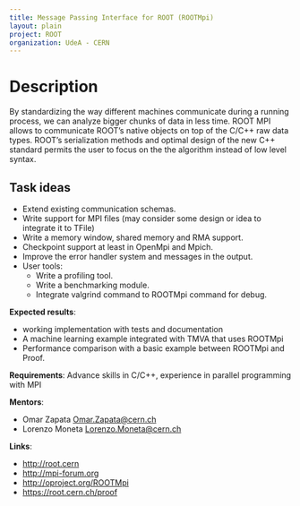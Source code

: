 ```yaml
---
title: Message Passing Interface for ROOT (ROOTMpi)
layout: plain
project: ROOT
organization: UdeA - CERN
---
```


# Description

By standardizing the way different machines communicate during a running process, we can analyze bigger chunks of data in less time. ROOT MPI allows to communicate ROOT’s native objects on top of the C/C++ raw data types. ROOT’s serialization methods and optimal design of the new C++ standard permits the user to focus on the the algorithm instead of low level syntax.


## Task ideas
 * Extend existing communication schemas.
 * Write support for MPI files (may consider some design or idea to integrate it to TFile)
 * Write a memory window, shared memory and RMA support.
 * Checkpoint support at least in OpenMpi and Mpich.
 * Improve the error handler system and messages in the output.
 * User tools:
    * Write a profiling tool.
    * Write a benchmarking module.
    * Integrate valgrind command to ROOTMpi command for debug.

**Expected results**: 
* working implementation with tests and documentation
* A machine learning example integrated with TMVA that uses ROOTMpi 
* Performance comparison with a basic example between ROOTMpi and Proof. 

**Requirements**: Advance skills in C/C++, experience in parallel programming with MPI

**Mentors**: 

  * Omar Zapata  Omar.Zapata@cern.ch
  * Lorenzo Moneta  Lorenzo.Moneta@cern.ch

**Links**:

  * http://root.cern 
  * http://mpi-forum.org
  * http://oproject.org/ROOTMpi
  * https://root.cern.ch/proof

